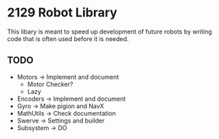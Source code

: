 # 2129 Robot Library
This libary is meant to speed up development of future robots by writing code that is often used before it is needed.

## TODO
- Motors -> Implement and document
    - Motor Checker?
    - Lazy
- Encoders -> Implement and document
- Gyro -> Make pigion and NavX
- MathUtils -> Check documentation
- Swerve -> Settings and builder
- Subsystem -> DO